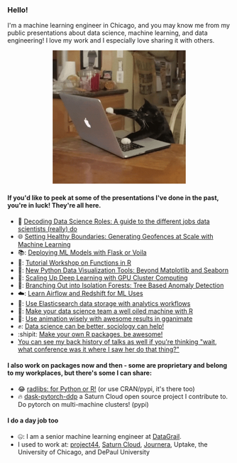 ### Hello!

I'm a machine learning engineer in Chicago, and you may know me from my public presentations about data science, machine learning, and data engineering! I love my work and I especially love sharing it with others.

<p align="center">
  <img src="https://github.com/skirmer/skirmer.github.io/blob/main/cat1.gif", height=300, width=300>
</p>


#### If you'd like to peek at some of the presentations I've done in the past, you're in luck! They're all here.
* 💼 [Decoding Data Science Roles: A guide to the different jobs data scientists (really) do](https://github.com/skirmer/ds_careers)   
* 🌐 [Setting Healthy Boundaries: Generating Geofences at Scale with Machine Learning](https://github.com/skirmer/setting_healthy_boundaries)
* 📚: [Deploying ML Models with Flask or Voila](https://github.com/skirmer/college_scorecard) 
* 🔧: [Tutorial Workshop on Functions in R](https://github.com/skirmer/functions_r)   
* 🎨: [New Python Data Visualization Tools: Beyond Matplotlib and Seaborn](https://github.com/skirmer/new-py-dataviz) 
* 🚄: [Scaling Up Deep Learning with GPU Cluster Computing](https://github.com/skirmer/gpu_pytorch)
* 🌳: [Branching Out into Isolation Forests: Tree Based Anomaly Detection](https://github.com/skirmer/isolation_forests)
* ☁️: [Learn Airflow and Redshift for ML Uses](https://github.com/skirmer/airflow_plus_redshift)
* 🔀: [Use Elasticsearch data storage with analytics workflows](https://github.com/skirmer/elastic_analytics)  
* 🚀: [Make your data science team a well oiled machine with R](https://github.com/skirmer/team_collab)  
* 🎥: [Use animation wisely with awesome results in gganimate](https://github.com/skirmer/animating_dataviz)  
* ✊: [Data science can be better, sociology can help!](https://github.com/skirmer/satRdays_chicago_2019)
* :shipit: [Make your own R packages, be awesome!](https://github.com/skirmer/r_packages)  
* [You can see my back history of talks as well if you're thinking "wait, what conference was it where I saw her do that thing?"](https://www.stephaniekirmer.com/speaking/)

#### I also work on packages now and then - some are proprietary and belong to my workplaces, but there's some I can share:
* :joy: [radlibs: for Python or R!](https://github.com/skirmer/radlibs) (or use CRAN/pypi, it's there too)
* :fire: [dask-pytorch-ddp](https://github.com/saturncloud/dask-pytorch-ddp) a Saturn Cloud open source project I contribute to. Do pytorch on multi-machine clusters! (pypi) 

#### I do a day job too
* 🤐: I am a senior machine learning engineer at [DataGrail](https://www.datagrail.io/).
* I used to work at: [project44](https://www.project44.com/), [Saturn Cloud](https://www.saturncloud.io), [Journera](http://journera.com), Uptake, the University of Chicago, and DePaul University
